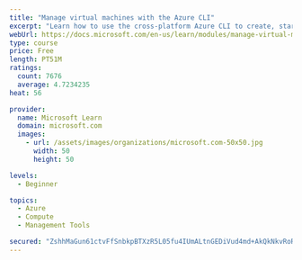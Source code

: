 ```yaml
---
title: "Manage virtual machines with the Azure CLI"
excerpt: "Learn how to use the cross-platform Azure CLI to create, start, stop, and perform other management tasks related to virtual machines in Azure."
webUrl: https://docs.microsoft.com/en-us/learn/modules/manage-virtual-machines-with-azure-cli/
type: course
price: Free
length: PT51M
ratings:
  count: 7676
  average: 4.7234235
heat: 56

provider:
  name: Microsoft Learn
  domain: microsoft.com
  images:
    - url: /assets/images/organizations/microsoft.com-50x50.jpg
      width: 50
      height: 50

levels:
  - Beginner

topics:
  - Azure
  - Compute
  - Management Tools

secured: "ZshhMaGun61ctvFfSnbkpBTXzR5L05fu4IUmALtnGEDiVud4md+AkQkNkvRoR+RgUKEblblW3PD7BW1Q/WKW+jllKErCqqZyvzodW0JDZVUUs0NNlpVn61YeTKTmQulDzndKwpLzhZXSXNW83C85jEyObnIotge5+XDlYKwJmvsJqoWDfFTYxdq0EI5gkh3ppOKRmXoazgAB38Lf/dmVagyuKV9RopCSRa6EgewuCfFV0eU/2MiTeWrXocAdovCdnFycoFKhQcSTBbqYVW3aOEQuEk2aoe31BVdlE2o/V+BhnW/WBiulTMDyirHZNP56iwBs5FKmL6b/xrV2wODL/fB1EdBAazH3nDjB9ECbkU1lB2POmV4jsYcXU43QvP6PByBJVL1A63pmR+S+/j0xT31J0cGW+pP2h9WX+jQSxAk=;aDAL7TjWEjnZhy7Wi8+P2Q=="
---
```


